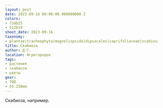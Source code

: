 ```yaml
---
layout: post
date: 2023-09-16 00:00:00.000000000 Z
colors:
- 734b25
- 512b19
shoot_date: 2023-09-16
taxonomy:
- plantae|tracheophyta|magnoliopsida|dipsacales|caprifoliaceae|scabiosa|scabiosa atropurpurea
title: Скабиоза
author: Д.Г.
location: Агрогородок
tags:
- растения
- скабиоза
- цветы
gear:
- 70D
- 55-250mm
---
```

Скабиоза, например.

